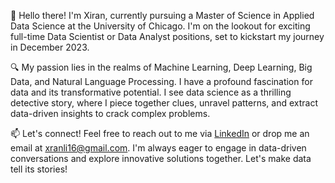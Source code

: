 👋 Hello there! I'm Xiran, currently pursuing a Master of Science in Applied Data Science at the University of Chicago. I'm on the lookout for exciting full-time Data Scientist or Data Analyst positions, set to kickstart my journey in December 2023.

🔍 My passion lies in the realms of Machine Learning, Deep Learning, Big Data, and Natural Language Processing. I have a profound fascination for data and its transformative potential. I see data science as a thrilling detective story, where I piece together clues, unravel patterns, and extract data-driven insights to crack complex problems.

📫 Let's connect! Feel free to reach out to me via [LinkedIn](https://www.linkedin.com/in/xiran-li/) or drop me an email at xranli16@gmail.com. I'm always eager to engage in data-driven conversations and explore innovative solutions together. Let's make data tell its stories!

